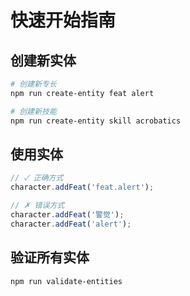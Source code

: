 # 快速开始指南

## 创建新实体

```bash
# 创建新专长
npm run create-entity feat alert

# 创建新技能
npm run create-entity skill acrobatics
```

## 使用实体

```typescript
// ✓ 正确方式
character.addFeat('feat.alert');

// ✗ 错误方式
character.addFeat('警觉');
character.addFeat('alert');
```

## 验证所有实体

```bash
npm run validate-entities
```
